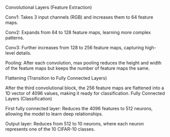 Convolutional Layers (Feature Extraction)


Conv1: Takes 3 input channels (RGB) and increases them to 64 feature maps.


Conv2: Expands from 64 to 128 feature maps, learning more complex patterns.


Conv3: Further increases from 128 to 256 feature maps, capturing high-level details.


Pooling: After each convolution, max pooling reduces the height and width of the feature maps but keeps the number of feature maps the same.


Flattening (Transition to Fully Connected Layers)


After the third convolutional block, the 256 feature maps are flattened into a 1D vector of 4096 values, making it ready for classification.
Fully Connected Layers (Classification)


First fully connected layer: Reduces the 4096 features to 512 neurons, allowing the model to learn deep relationships.


Output layer: Reduces from 512 to 10 neurons, where each neuron represents one of the 10 CIFAR-10 classes.
